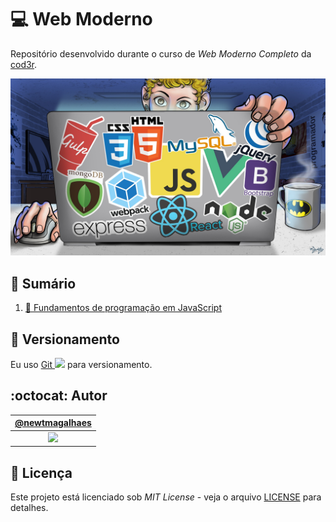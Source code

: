 # :computer: Web Moderno

Repositório desenvolvido durante o curso de _Web Moderno Completo_ da [cod3r](https://www.cod3r.com.br/courses/web-moderno "Link para o site do curso").

![capaDoCurso](./assets/capaDoCurso.jpg)

## :bookmark_tabs: Sumário

1. [:bookmark: Fundamentos de programação em JavaScript](./WebModerno/01-fundamentos)

## :pencil: Versionamento

Eu uso [Git <img src="https://raw.github.com/newtmagalhaes/Aprendendo-Linguagens/master/images/logos/git.svg?sanitize=true" width="15">](https://git-scm.com) para versionamento.

## :octocat: Autor

|                                   [@newtmagalhaes](https://github.com/newtmagalhaes)                                    |
| :---------------------------------------------------------------------------------------------------------------------: |
| [<img src="https://avatars1.githubusercontent.com/u/55257893?s=460&v=4" width="100">](https://github.com/newtmagalhaes) |

## :scroll: Licença

Este projeto está licenciado sob _MIT License_ - veja o arquivo [LICENSE](./LICENSE "Licença do repositório") para detalhes.
